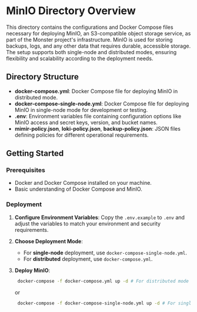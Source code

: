 # MinIO Directory Overview

This directory contains the configurations and Docker Compose files necessary for deploying MinIO, an S3-compatible object storage service, as part of the Monster project's infrastructure. MinIO is used for storing backups, logs, and any other data that requires durable, accessible storage. The setup supports both single-node and distributed modes, ensuring flexibility and scalability according to the deployment needs.


## Directory Structure

- **docker-compose.yml**: Docker Compose file for deploying MinIO in distributed mode.
- **docker-compose-single-node.yml**: Docker Compose file for deploying MinIO in single-node mode for development or testing.
- **.env**: Environment variables file containing configuration options like MinIO access and secret keys, version, and bucket names.
- **mimir-policy.json**, **loki-policy.json**, **backup-policy.json**: JSON files defining policies for different operational requirements.

## Getting Started

### Prerequisites

- Docker and Docker Compose installed on your machine.
- Basic understanding of Docker Compose and MinIO.

### Deployment

1. **Configure Environment Variables**: Copy the `.env.example` to `.env` and adjust the variables to match your environment and security requirements.
2. **Choose Deployment Mode**:
   - For **single-node** deployment, use `docker-compose-single-node.yml`.
   - For **distributed** deployment, use `docker-compose.yml`.
3. **Deploy MinIO**:
   ```bash
    docker-compose -f docker-compose.yml up -d # For distributed mode
   ```
   or

   ```bash
    docker-compose -f docker-compose-single-node.yml up -d # For single-node mode
   ```